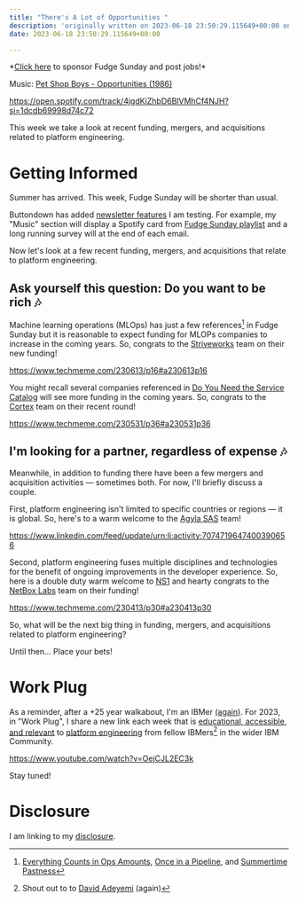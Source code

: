 ```yaml
---
title: "There's A Lot of Opportunities "
description: 'originally written on 2023-06-18 23:50:29.115649+00:00 on LAMP with vi, WordPress, Jekyll, Gatsby Cloud, Netlify, Revue, Substack, or Buttondown'
date: 2023-06-18 23:50:29.115649+00:00

---
```


\*[Click here](https://fudgesunday.pallet.com/hire?pallet=fudgesunday) to sponsor Fudge Sunday and post jobs!\*

Music: [Pet Shop Boys - Opportunities (1986)](https://www.youtube.com/watch?v=di60NYGu03Y)

https://open.spotify.com/track/4jgdKiZhbD6BlVMhCf4NJH?si=1dcdb69998d74c72

This week we take a look at recent funding, mergers, and acquisitions related to platform engineering.

# Getting Informed

Summer has arrived. This week, Fudge Sunday will be shorter than usual.

Buttondown has added [newsletter features](https://buttondown.email/changelog) I am testing. For example, my "Music" section will display a Spotify card from [Fudge Sunday playlist](https://open.spotify.com/playlist/2ZALK6TiXvBVztITrrybkN?si=bfaea100e0374037) and a long running survey will at the end of each email.

Now let's look at a few recent funding, mergers, and acquisitions that relate to platform engineering.

## Ask yourself this question: Do you want to be rich 🎶

Machine learning operations (MLOps) has just a few references[^MLOPs] in Fudge Sunday but it is reasonable to expect funding for MLOPs companies to increase in the coming years. So, congrats to the [Striveworks](https://www.techmeme.com/230613/p16#a230613p16) team on their new funding!

https://www.techmeme.com/230613/p16#a230613p16

You might recall several companies referenced in [Do You Need the Service Catalog](https://fudge.org/archive/do-you-need-the-service-catalog/) will see more funding in the coming years. So, congrats to the [Cortex](https://www.techmeme.com/230531/p36#a230531p36) team on their recent round!

https://www.techmeme.com/230531/p36#a230531p36

## I'm looking for a partner, regardless of expense 🎶

Meanwhile, in addition to funding there have been a few mergers and acquisition activities — sometimes both. For now, I'll briefly discuss a couple.

First, platform engineering isn't limited to specific countries or regions — it is global. So, here's to a warm welcome to the [Agyla SAS](https://www.linkedin.com/feed/update/urn:li:activity:7074719647400390656) team!

https://www.linkedin.com/feed/update/urn:li:activity:7074719647400390656

Second, platform engineering fuses multiple disciplines and technologies for the benefit of ongoing improvements in the developer experience. So, here is a double duty warm welcome to [NS1](https://www.techmeme.com/230413/p30#a230413p30) and hearty congrats to the [NetBox Labs](https://www.techmeme.com/230413/p30#a230413p30) team on their funding!

https://www.techmeme.com/230413/p30#a230413p30

So, what will be the next big thing in funding, mergers, and acquisitions related to platform engineering?

Until then… Place your bets!

# Work Plug

As a reminder, after a +25 year walkabout, I'm an IBMer [(again)](https://jaycuthrell.com/about/). For 2023, in "Work Plug", I share a new link each week that is [educational, accessible, and relevant](https://www.youtube.com/watch?v=OejCJL2EC3k) to [platform engineering](https://www.ibm.com/consulting/platform-engineering-services) from fellow IBMers[^IBMer] in the wider IBM Community.

https://www.youtube.com/watch?v=OejCJL2EC3k

Stay tuned! 

# Disclosure

I am linking to my [disclosure](https://jaycuthrell.com/disclosure/).

[^MLOPs]: [Everything Counts in Ops Amounts](https://fudge.org/archive/fudge-sunday-everything-counts-in-ops-amounts/), [Once in a Pipeline](https://fudge.org/archive/fudge-sunday-once-in-a-pipeline/), and [Summertime Pastness](https://fudge.org/archive/fudge-sunday-summertime-pastness/)
[^IBMer]: Shout out to to [David Adeyemi](https://www.linkedin.com/in/davidfadeyemi/) (again)
